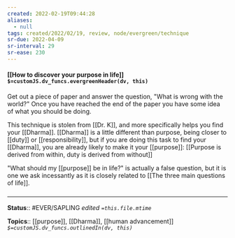 ```yaml
---
created: 2022-02-19T09:44:28 
aliases:
  - null
tags: created/2022/02/19, review, node/evergreen/technique
sr-due: 2022-04-09
sr-interval: 29
sr-ease: 230
---
```


#### [[How to discover your purpose in life]] `$=customJS.dv_funcs.evergreenHeader(dv, this)`

Get out a piece of paper and answer the question, "What is wrong with the world?" Once you have reached the end of the paper you have some idea of what you should be doing.

This technique is stolen from [[Dr. K]], and more specifically helps you find your [[Dharma]]. [[Dharma]] is a little different than purpose, being closer to [[duty]] or [[responsibility]], but if you are doing this task to find your [[Dharma]], you are already likely to make it your [[purpose]]: 
[[Purpose is derived from within, duty is derived from without]]

"What should my [[purpose]] be in life?" is actually a false question, but it is one we ask incessantly as it is closely related to [[The three main questions of life]].

### <hr class="footnote"/>

**Status**:: #EVER/SAPLING 
*edited `=this.file.mtime`*

**Topics**:: [[purpose]], [[Dharma]], [[human advancement]]
*`$=customJS.dv_funcs.outlinedIn(dv, this)`*
